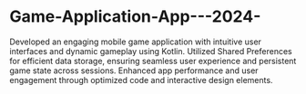 # Game-Application-App---2024-
 Developed an engaging mobile game application with intuitive user interfaces and dynamic gameplay using Kotlin. Utilized Shared Preferences for efficient data storage, ensuring seamless user experience and persistent game state across sessions. Enhanced app performance and user engagement through optimized code and interactive design elements.
